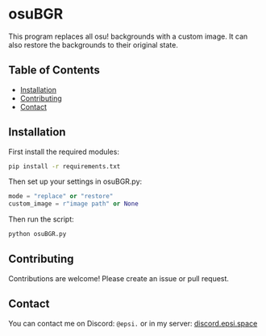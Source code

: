 # osuBGR

This program replaces all osu! backgrounds with a custom image.
It can also restore the backgrounds to their original state.


## Table of Contents

- [Installation](#installation)
- [Contributing](#contributing)
- [Contact](#contact)

## Installation

First install the required modules:

```bash
pip install -r requirements.txt
```

Then set up your settings in osuBGR.py:

```python
mode = "replace" or "restore"
custom_image = r"image path" or None
```

Then run the script:

```bash
python osuBGR.py
```

## Contributing

Contributions are welcome! Please create an issue or pull request.


## Contact

You can contact me on Discord: `@epsi.` or in my server: [discord.epsi.space](https://discord.epsi.space)
